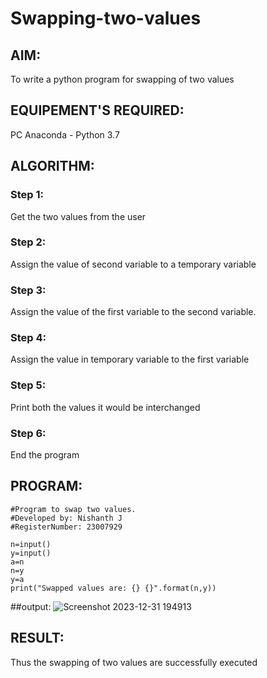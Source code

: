 # Swapping-two-values
## AIM:
To write a python program for swapping of two values
## EQUIPEMENT'S REQUIRED: 
PC
Anaconda - Python 3.7
## ALGORITHM: 
### Step 1:
Get the two values from the user
### Step 2: 
Assign the value of second variable to a temporary variable 
### Step 3: 
Assign the value of the first variable to the second variable.
### Step 4:  
Assign the value in temporary variable to the first variable
### Step 5: 
Print both the values it would be interchanged
### Step 6: 
End the program
## PROGRAM:
~~~
#Program to swap two values.
#Developed by: Nishanth J
#RegisterNumber: 23007929

n=input()
y=input()
a=n
n=y
y=a
print("Swapped values are: {} {}".format(n,y))
~~~

##output:
![Screenshot 2023-12-31 194913](https://github.com/Nishanth-018/Swapping-two-values/assets/149347651/ef22e758-d3de-46f5-8bd2-f1f5b4ad7b85)





## RESULT:
Thus the swapping of two values are successfully executed



